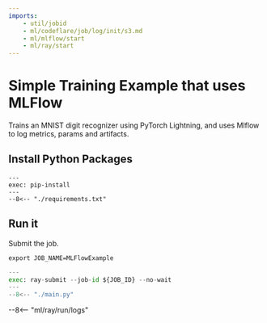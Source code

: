```yaml
---
imports:
    - util/jobid
    - ml/codeflare/job/log/init/s3.md
    - ml/mlflow/start
    - ml/ray/start
---
```


# Simple Training Example that uses MLFlow

Trains an MNIST digit recognizer using PyTorch Lightning, and uses
Mlflow to log metrics, params and artifacts.

## Install Python Packages

```shell
---
exec: pip-install
---
--8<-- "./requirements.txt"
```

## Run it

Submit the job.

```shell
export JOB_NAME=MLFlowExample
```

```python
---
exec: ray-submit --job-id ${JOB_ID} --no-wait
---
--8<-- "./main.py"
```

--8<-- "ml/ray/run/logs"
